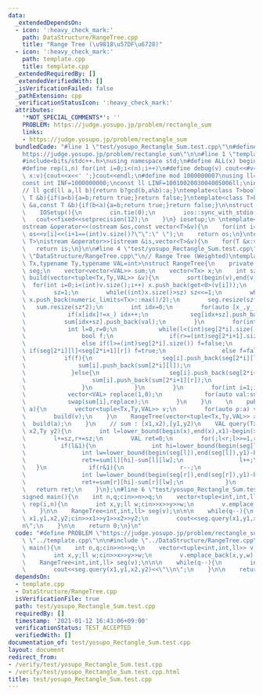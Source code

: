 ```yaml
---
data:
  _extendedDependsOn:
  - icon: ':heavy_check_mark:'
    path: DataStructure/RangeTree.cpp
    title: "Range Tree (\u9818\u57DF\u6728)"
  - icon: ':heavy_check_mark:'
    path: template.cpp
    title: template.cpp
  _extendedRequiredBy: []
  _extendedVerifiedWith: []
  _isVerificationFailed: false
  _pathExtension: cpp
  _verificationStatusIcon: ':heavy_check_mark:'
  attributes:
    '*NOT_SPECIAL_COMMENTS*': ''
    PROBLEM: https://judge.yosupo.jp/problem/rectangle_sum
    links:
    - https://judge.yosupo.jp/problem/rectangle_sum
  bundledCode: "#line 1 \"test/yosupo_Rectangle_Sum.test.cpp\"\n#define PROBLEM \"\
    https://judge.yosupo.jp/problem/rectangle_sum\"\n\n#line 1 \"template.cpp\"\n\
    #include<bits/stdc++.h>\nusing namespace std;\n#define ALL(x) begin(x),end(x)\n\
    #define rep(i,n) for(int i=0;i<(n);i++)\n#define debug(v) cout<<#v<<\":\";for(auto\
    \ x:v){cout<<x<<' ';}cout<<endl;\n#define mod 1000000007\nusing ll=long long;\n\
    const int INF=1000000000;\nconst ll LINF=1001002003004005006ll;\nint dx[]={1,0,-1,0},dy[]={0,1,0,-1};\n\
    // ll gcd(ll a,ll b){return b?gcd(b,a%b):a;}\ntemplate<class T>bool chmax(T &a,const\
    \ T &b){if(a<b){a=b;return true;}return false;}\ntemplate<class T>bool chmin(T\
    \ &a,const T &b){if(b<a){a=b;return true;}return false;}\n\nstruct IOSetup{\n\
    \    IOSetup(){\n        cin.tie(0);\n        ios::sync_with_stdio(0);\n     \
    \   cout<<fixed<<setprecision(12);\n    }\n} iosetup;\n \ntemplate<typename T>\n\
    ostream &operator<<(ostream &os,const vector<T>&v){\n    for(int i=0;i<(int)v.size();i++)\
    \ os<<v[i]<<(i+1==(int)v.size()?\"\":\" \");\n    return os;\n}\ntemplate<typename\
    \ T>\nistream &operator>>(istream &is,vector<T>&v){\n    for(T &x:v)is>>x;\n \
    \   return is;\n}\n\n#line 4 \"test/yosupo_Rectangle_Sum.test.cpp\"\n\n#line 1\
    \ \"DataStructure/RangeTree.cpp\"\n// Range Tree (Weighted)\ntemplate<typename\
    \ Tx,typename Ty,typename VAL=int>\nstruct RangeTree{\n    private:\n    vector<vector<Ty>>\
    \ seg;\n    vector<vector<VAL>> sum;\n    vector<Tx> x;\n    int sz;\n\n    void\
    \ build(vector<tuple<Tx,Ty,VAL>> &v){\n        sort(begin(v),end(v));\n      \
    \  for(int i=0;i<(int)v.size();i++) x.push_back(get<0>(v[i]));\n        x.erase(unique(begin(x),end(x)),end(x));\n\
    \        sz=1;\n        while((int)x.size()>sz) sz<<=1;\n        while((int)x.size()<sz)\
    \ x.push_back(numeric_limits<Tx>::max()/2);\n        seg.resize(sz*2);\n     \
    \   sum.resize(sz*2);\n        int idx=0;\n        for(auto [x_,y_,val]:v){\n\
    \            if(x[idx]!=x_) idx++;\n            seg[idx+sz].push_back(y_);\n \
    \           sum[idx+sz].push_back(val);\n        }\n        for(int i=sz-1;i>0;i--){\n\
    \            int l=0,r=0;\n            while(l<(int)seg[2*i].size() or r<(int)seg[2*i+1].size()){\n\
    \                bool f;\n                if(r>=(int)seg[2*i+1].size()) f=true;\n\
    \                else if(l>=(int)seg[2*i].size()) f=false;\n                else\
    \ if(seg[2*i][l]<seg[2*i+1][r]) f=true;\n                else f=false;\n     \
    \           if(f){\n                    seg[i].push_back(seg[2*i][l]);\n     \
    \               sum[i].push_back(sum[2*i][l]);\n                    l++;\n   \
    \             }else{\n                    seg[i].push_back(seg[2*i+1][r]);\n \
    \                   sum[i].push_back(sum[2*i+1][r]);\n                    r++;\n\
    \                }\n            }\n        }\n        for(int i=1;i<2*sz;i++){\n\
    \            vector<VAL> replace(1,0);\n            for(auto val:sum[i]) replace.push_back(replace.back()+val);\n\
    \            swap(sum[i],replace);\n        }\n    }\n    \n    public:\n    RangeTree(vector<pair<Tx,Ty>>\
    \ a){\n        vector<tuple<Tx,Ty,VAL>> v;\n        for(auto p:a) v.emplace_back(p.first,p.second,1);\n\
    \        build(v);\n    }\n    RangeTree(vector<tuple<Tx,Ty,VAL>> a){\n      \
    \  build(a);\n    }\n    // sum : [x1,x2),[y1,y2)\n    VAL query(Tx x1,Ty y1,Tx\
    \ x2,Ty y2){\n        int l=lower_bound(begin(x),end(x),x1)-begin(x),r=lower_bound(begin(x),end(x),x2)-begin(x);\n\
    \        l+=sz,r+=sz;\n        VAL ret=0;\n        for(;l<r;l>>=1,r>>=1){\n  \
    \          if(l&1){\n                int hi=lower_bound(begin(seg[l]),end(seg[l]),y2)-begin(seg[l]);\n\
    \                int lw=lower_bound(begin(seg[l]),end(seg[l]),y1)-begin(seg[l]);\n\
    \                ret+=sum[l][hi]-sum[l][lw];\n                l++;\n         \
    \   }\n            if(r&1){\n                r--;\n                int hi=lower_bound(begin(seg[r]),end(seg[r]),y2)-begin(seg[r]);\n\
    \                int lw=lower_bound(begin(seg[r]),end(seg[r]),y1)-begin(seg[r]);\n\
    \                ret+=sum[r][hi]-sum[r][lw];\n            }\n        }\n     \
    \   return ret;\n    }\n};\n#line 6 \"test/yosupo_Rectangle_Sum.test.cpp\"\n\n\
    signed main(){\n    int n,q;cin>>n>>q;\n    vector<tuple<int,int,ll>> v;\n   \
    \ rep(i,n){\n        int x,y;ll w;cin>>x>>y>>w;\n        v.emplace_back(x,y,w);\n\
    \    }\n\n    RangeTree<int,int,ll> seg(v);\n\n\n    while(q--){\n        int\
    \ x1,y1,x2,y2;cin>>x1>>y1>>x2>>y2;\n        cout<<seg.query(x1,y1,x2,y2)<<\"\\\
    n\";\n    }\n\n    return 0;\n}\n"
  code: "#define PROBLEM \"https://judge.yosupo.jp/problem/rectangle_sum\"\n\n#include\
    \ \"../template.cpp\"\n\n#include \"../DataStructure/RangeTree.cpp\"\n\nsigned\
    \ main(){\n    int n,q;cin>>n>>q;\n    vector<tuple<int,int,ll>> v;\n    rep(i,n){\n\
    \        int x,y;ll w;cin>>x>>y>>w;\n        v.emplace_back(x,y,w);\n    }\n\n\
    \    RangeTree<int,int,ll> seg(v);\n\n\n    while(q--){\n        int x1,y1,x2,y2;cin>>x1>>y1>>x2>>y2;\n\
    \        cout<<seg.query(x1,y1,x2,y2)<<\"\\n\";\n    }\n\n    return 0;\n}"
  dependsOn:
  - template.cpp
  - DataStructure/RangeTree.cpp
  isVerificationFile: true
  path: test/yosupo_Rectangle_Sum.test.cpp
  requiredBy: []
  timestamp: '2021-01-12 16:43:06+09:00'
  verificationStatus: TEST_ACCEPTED
  verifiedWith: []
documentation_of: test/yosupo_Rectangle_Sum.test.cpp
layout: document
redirect_from:
- /verify/test/yosupo_Rectangle_Sum.test.cpp
- /verify/test/yosupo_Rectangle_Sum.test.cpp.html
title: test/yosupo_Rectangle_Sum.test.cpp
---
```

